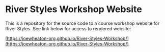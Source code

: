 # River Styles Workshop Website

This is a repository for the source code to a course workshop website for River Styles. See link below for access to rendered website:

[https://joewheaton-org.github.io/River-Styles-Workshop/](https://joewheaton-org.github.io/River-Styles-Workshop/)
